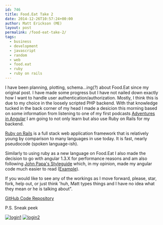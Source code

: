 ```yaml
---
id: 746
title: Food.Eat Take 2
date: 2014-12-26T10:57:24+00:00
author: Matt Erickson (ME)
layout: post
permalink: /food-eat-take-2/
tags:
  - business
  - development
  - javascript
  - random
  - web
  - food.eat
  - ruby
  - ruby on rails
---
```

I have been planning, plotting, schema...ing(?) about Food.Eat since my original post. I have made some progress but I have not nailed down exactly how I want to handle user authentication/authorization. Mostly, I think this is due to my choice in the loosely scripted PHP backend. With that knowledge tucked in the back corner of my head I made a desicion this morning based on some information from listening to one of my first podcasts <a href="http://www.johnpapa.net/adventures-in-angular/" title="Adventures in Angular" target="_blank">Adventures in Angular</a> I am going to not only learn but also use Ruby on Rails for my backend.  


  
<a href="http://en.wikipedia.org/wiki/Ruby_on_Rails" target="_blank">Ruby on Rails</a> is a full stack web application framework that is relatively young by comparison to many languages in use today. It is fast, nearly pseudocode (spoken language-ish).  


  
Similarly to using ruby as a new language on Food.Eat I also made the decision to go with angular 1.3.X for performance reasons and am also following <a href="https://github.com/johnpapa/angularjs-styleguide#iife" target="_blank">John Papa's Styleguide</a> which, in my opinion, made my angular code much easier to read (<a href="https://github.com/Mutmatt/Food.Eat/blob/master/app/user/user.service.js" target="_blank">Example</a>).  


  
If you would like to see any of the workings as I move forward, please, star, fork, help out, or just think 'huh, Matt types things and I have no idea what they mean or he is talking about".  


  
<a href="https://github.com/Mutmatt/Food.Eat" target="_blank">GitHub Code Repository</a>  


  
P.S. Sneak peek  

  
[<img src="https://raw.githubusercontent.com/Mutmatt/mutmatt.github.io/master/img/login1-300x150.png?fit=300%2C150" alt="login1" class="alignnone size-medium wp-image-747" srcset="https://raw.githubusercontent.com/Mutmatt/mutmatt.github.io/master/img/login1.png?resize=300%2C150 300w, https://raw.githubusercontent.com/Mutmatt/mutmatt.github.io/master/img/login1.png?resize=1024%2C513 1024w, https://raw.githubusercontent.com/Mutmatt/mutmatt.github.io/master/img/login1.png?w=1500 1500w" sizes="(max-width: 300px) 100vw, 300px" data-recalc-dims="1" />](https://raw.githubusercontent.com/Mutmatt/mutmatt.github.io/master/img/login1.png) [<img src="https://raw.githubusercontent.com/Mutmatt/mutmatt.github.io/master/img/login2-300x149.png?fit=300%2C149" alt="login2" class="alignnone size-medium wp-image-748" srcset="https://raw.githubusercontent.com/Mutmatt/mutmatt.github.io/master/img/login2.png?resize=300%2C149 300w, https://raw.githubusercontent.com/Mutmatt/mutmatt.github.io/master/img/login2.png?resize=1024%2C510 1024w, https://raw.githubusercontent.com/Mutmatt/mutmatt.github.io/master/img/login2.png?w=1500 1500w" sizes="(max-width: 300px) 100vw, 300px" data-recalc-dims="1" />](https://raw.githubusercontent.com/Mutmatt/mutmatt.github.io/master/img/login2.png)